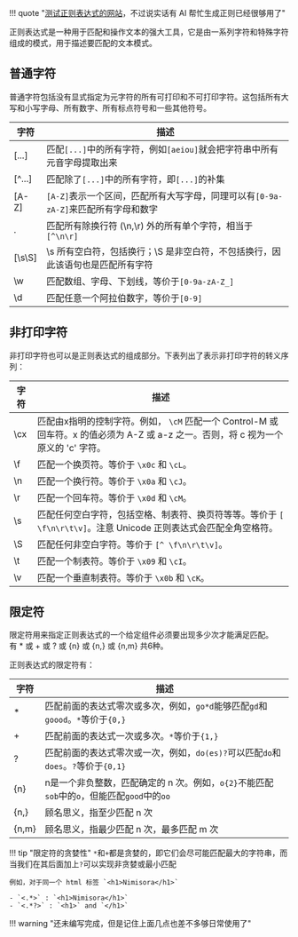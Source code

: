 
!!! quote "[测试正则表达式的网站](https://regex101.com/)，不过说实话有 AI 帮忙生成正则已经很够用了"

正则表达式是一种用于匹配和操作文本的强大工具，它是由一系列字符和特殊字符组成的模式，用于描述要匹配的文本模式。

## 普通字符

普通字符包括没有显式指定为元字符的所有可打印和不可打印字符。这包括所有大写和小写字母、所有数字、所有标点符号和一些其他符号。

| 字符         | 描述                                                  |
| ---------- | --------------------------------------------------- |
| \[...\]    | 匹配`[...]`中的所有字符，例如`[aeiou]`就会把字符串中所有元音字母提取出来        |
| \[^...\]   | 匹配除了`[...]`中的所有字符，即`[...]`的补集                       |
| \[A-Z\]    | `[A-Z]`表示一个区间，匹配所有大写字母，同理可以有`[0-9a-zA-Z]`来匹配所有字母和数字 |
| .          | 匹配所有除换行符 (\\n,\\r) 外的所有单个字符，相当于`[^\n\r]`            |
| \[\\s\\S\] | \\s 所有空白符，包括换行；\\S 是非空白符，不包括换行，因此该语句也是匹配所有字符        |
| \\w        | 匹配数组、字母、下划线，等价于`[0-9a-zA-Z_]`                       |
| \\d        | 匹配任意一个阿拉伯数字，等价于`[0-9]`                              |

## 非打印字符

非打印字符也可以是正则表达式的组成部分。下表列出了表示非打印字符的转义序列：

| 字符  | 描述                                                                                    |
| --- | ------------------------------------------------------------------------------------- |
| \cx | 匹配由x指明的控制字符。例如， `\cM` 匹配一个 Control-M 或回车符。x 的值必须为 A-Z 或 a-z 之一。否则，将 c 视为一个原义的 'c' 字符。 |
| \f  | 匹配一个换页符。等价于 `\x0c` 和 `\cL`。                                                           |
| \n  | 匹配一个换行符。等价于 `\x0a` 和 `\cJ`。                                                           |
| \r  | 匹配一个回车符。等价于 `\x0d` 和 `\cM`。                                                           |
| \s  | 匹配任何空白字符，包括空格、制表符、换页符等等。等价于 `[ \f\n\r\t\v]`。注意 Unicode 正则表达式会匹配全角空格符。                 |
| \S  | 匹配任何非空白字符。等价于 `[^ \f\n\r\t\v]`。                                                       |
| \t  | 匹配一个制表符。等价于 `\x09` 和 `\cI`。                                                           |
| \v  | 匹配一个垂直制表符。等价于 `\x0b` 和 `\cK`。                                                         |

## 限定符

限定符用来指定正则表达式的一个给定组件必须要出现多少次才能满足匹配。有 * 或 + 或 ? 或 {n} 或 {n,} 或 {n,m} 共6种。

正则表达式的限定符有：


| 字符    | 描述                                                          |
| ----- | ----------------------------------------------------------- |
| *     | 匹配前面的表达式零次或多次，例如，`go*d`能够匹配`gd`和`goood`。`*`等价于`{0,}`        |
| +     | 匹配前面的表达式一次或多次。`*`等价于`{1,}`                                  |
| ?     | 匹配前面的表达式零次或一次，例如，`do(es)?`可以匹配`do`和`does`。`?`等价于`{0,1}`     |
| {n}   | n是一个非负整数，匹配确定的 n 次。例如，`o{2}`不能匹配`sob`中的`o`，但能匹配`good`中的`oo` |
| {n,}  | 顾名思义，指至少匹配 n 次                                              |
| {n,m} | 顾名思义，指最少匹配 n 次，最多匹配 m 次                                     |

!!! tip "限定符的贪婪性"
	`*`和`+`都是贪婪的，即它们会尽可能匹配最大的字符串，而当我们在其后面加上`?`可以实现非贪婪或最小匹配
	
	例如，对于同一个 html 标签 `<h1>Nimisora</h1>`
	
	- `<.*>` : `<h1>Nimisora</h1>`
	- `<.*?>` : `<h1>` and `</h1>`



!!! warning "还未编写完成，但是记住上面几点也差不多够日常使用了"

